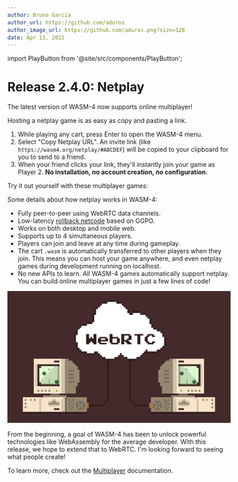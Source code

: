 ```yaml
---
author: Bruno Garcia
author_url: https://github.com/aduros
author_image_url: https://github.com/aduros.png?size=128
date: Apr 13, 2022
---
```


import PlayButton from '@site/src/components/PlayButton';

# Release 2.4.0: Netplay

The latest version of WASM-4 now supports online multiplayer!

Hosting a netplay game is as easy as copy and pasting a link.

1. While playing any cart, press Enter to open the WASM-4 menu.
2. Select "Copy Netplay URL". An invite link (like `https://wasm4.org/netplay/#ABCDEF`) will be
   copied to your clipboard for you to send to a friend.
4. When your friend clicks your link, they'll instantly join your game as Player 2. **No installation,
   no account creation, no configuration**.

Try it out yourself with these multiplayer games:

<div className="row margin-bottom--lg">
    <PlayButton slug="lime-volleyball" title="Lime Volleyball" author="Bruno Garcia" colWidth="4"/>
    <PlayButton slug="wloku" title="WLOKU" author="12Boti" colWidth="4"/>
    <PlayButton slug="racer" title="Racer" author="Claudio Mattera" colWidth="4"/>
</div>

Some details about how netplay works in WASM-4:

* Fully peer-to-peer using WebRTC data channels.
* Low-latency [rollback netcode](https://www.youtube.com/watch?v=0NLe4IpdS1w) based on GGPO.
* Works on both desktop and mobile web.
* Supports up to 4 simultaneous players.
* Players can join and leave at any time during gameplay.
* The cart `.wasm` is automatically transferred to other players when they join. This means you can
  host your game anywhere, and even netplay games during development running on localhost.
* No new APIs to learn. All WASM-4 games automatically support netplay. You can build online
  multiplayer games in just a few lines of code!

![WebRTC](webrtc.png)

From the beginning, a goal of WASM-4 has been to unlock powerful technologies like WebAssembly for
the average developer. With this release, we hope to extend that to WebRTC. I'm looking forward to
seeing what people create!

To learn more, check out the [Multiplayer](/docs/guides/multiplayer) documentation.

